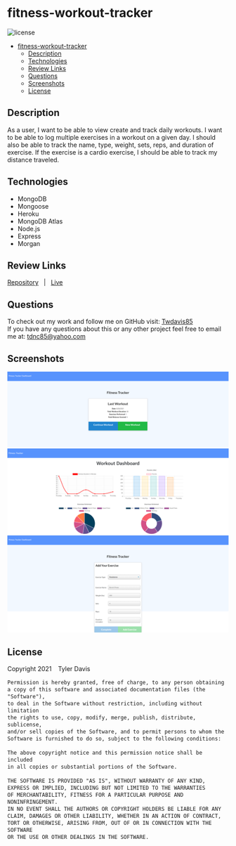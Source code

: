 # fitness-workout-tracker
![license](https://img.shields.io/badge/license-MIT-blue)
- [fitness-workout-tracker](#fitness-workout-tracker)
  - [Description](#description)
  - [Technologies](#technologies)
  - [Review Links](#review-links)
  - [Questions](#questions)
  - [Screenshots](#screenshots)
  - [License](#license)

## Description
As a user, I want to be able to view create and track daily workouts. I want to be able to log multiple exercises in a workout on a given day. I should also be able to track the name, type, weight, sets, reps, and duration of exercise. If the exercise is a cardio exercise, I should be able to track my distance traveled.

## Technologies
* MongoDB
* Mongoose  
* Heroku  
* MongoDB Atlas
* Node.js
* Express
* Morgan

## Review Links
[Repository](https://github.com/Twdavis85/fitness-workout-tracker) &nbsp; | &nbsp; 
[Live](https://young-garden-06779.herokuapp.com/?id=612834d56aeae40016b20e6c)


## Questions
To check out my work and follow me on GitHub visit: [Twdavis85](https://github.com/Twdavis85) <br/>
If you have any questions about this or any other project feel free to email me at: [tdnc85@yahoo.com](mailto:tdnc85@yahoo.com)

## Screenshots
![workout tracker screenshot](./images/tracker1.png)
![workout data screenshot](./images/tracker2.png)
![add workout screenshot](./images/tracker3.png)


## License
Copyright 2021 &ensp; Tyler Davis

    Permission is hereby granted, free of charge, to any person obtaining
    a copy of this software and associated documentation files (the "Software"),
    to deal in the Software without restriction, including without limitation
    the rights to use, copy, modify, merge, publish, distribute, sublicense,
    and/or sell copies of the Software, and to permit persons to whom the
    Software is furnished to do so, subject to the following conditions:
    
    The above copyright notice and this permission notice shall be included
    in all copies or substantial portions of the Software.
    
    THE SOFTWARE IS PROVIDED "AS IS", WITHOUT WARRANTY OF ANY KIND, 
    EXPRESS OR IMPLIED, INCLUDING BUT NOT LIMITED TO THE WARRANTIES 
    OF MERCHANTABILITY, FITNESS FOR A PARTICULAR PURPOSE AND NONINFRINGEMENT. 
    IN NO EVENT SHALL THE AUTHORS OR COPYRIGHT HOLDERS BE LIABLE FOR ANY 
    CLAIM, DAMAGES OR OTHER LIABILITY, WHETHER IN AN ACTION OF CONTRACT, 
    TORT OR OTHERWISE, ARISING FROM, OUT OF OR IN CONNECTION WITH THE SOFTWARE 
    OR THE USE OR OTHER DEALINGS IN THE SOFTWARE.